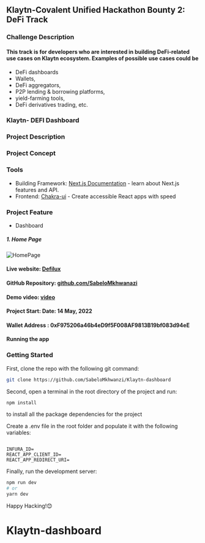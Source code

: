 ## Klaytn-Covalent Unified Hackathon Bounty 2: DeFi Track

### Challenge Description

#### This track is for developers who are interested in building DeFi-related use cases on Klaytn ecosystem. Examples of possible use cases could be

- DeFi dashboards
- Wallets,
- DeFi aggregators,
- P2P lending & borrowing platforms,
- yield-farming tools,
- DeFi derivatives trading, etc.

<!-- [https://gitcoin.co/issue/covalenthq/covalent-gitcoin-bounties/24/100028850) -->

### Klaytn- DEFI Dashboard

### Project Description

### Project Concept

### Tools

- Building Framework: [Next.js Documentation](https://nextjs.org/docs) - learn about Next.js features and API.
- Frontend: [Chakra-ui](https://chakra-ui.com/) - Create accessible React apps with speed

### Project Feature

- Dashboard

##### 1. Home Page

![HomePage]()

#### Live website: [Defilux]()

#### GitHub Repository: [github.com/SabeloMkhwanazi](https://github.com/SabeloMkhwanzi/Klaytn-dashboard)

#### Demo video: [video]()

#### Project Start: Date: 14 May, 2022

#### Wallet Address : 0xF975206a46b4eD9f5F008AF9813B19bf083d94eE

#### Running the app

### Getting Started

First, clone the repo with the following git command:

```bash
git clone https://github.com/SabeloMkhwanzi/Klaytn-dashboard
```

Second, open a terminal in the root directory of the project and run:

```bash
npm install
```

to install all the package dependencies for the project

Create a .env file in the root folder and populate it with the following variables:

```

INFURA_ID=
REACT_APP_CLIENT_ID=
REACT_APP_REDIRECT_URI=

```

Finally, run the development server:

```bash
npm run dev
# or
yarn dev
```

Happy Hacking!😊
# Klaytn-dashboard
